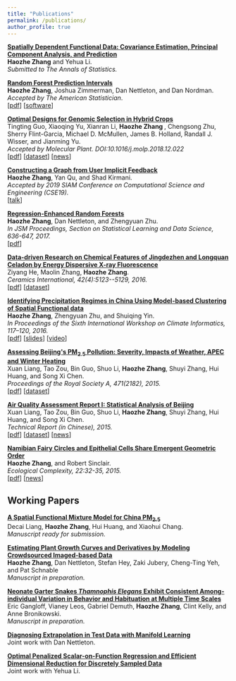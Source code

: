 ```yaml
---
title: "Publications"
permalink: /publications/
author_profile: true
---
```

<b> [Spatially Dependent Functional Data: Covariance Estimation, Principal Component Analysis, and Prediction](https://today.uci.edu/event/spatially_dependent_functional_data_covariance_estimation_principal_component_analysis_and_kriging#.XCkCHM9KjdQ)</b> <br>
<b> Haozhe Zhang</b> and Yehua Li. <br> 
<i> Submitted to The Annals of Statistics.</i>

<b>[Random Forest Prediction Intervals](https://www.tandfonline.com/toc/utas20/current)</b> <br>
<b>Haozhe Zhang</b>, Joshua Zimmerman, Dan Nettleton, and Dan Nordman.<br> 
 <i> Accepted by The American Statistician</i>. 
 <br>
\[[pdf](http://haozhestat.github.io/files/manuscript_RFIntervals_FinalVersion.pdf)\]
\[[software](https://github.com/haozhestat/rfinterval)\]

<b>[Optimal Designs for Genomic Selection in Hybrid Crops](https://www.sciencedirect.com/science/article/pii/S1674205219300024)</b> <br>
Tingting Guo, Xiaoqing Yu, Xianran Li, <b> Haozhe Zhang </b>, Chengsong Zhu, Sherry Flint-Garcia, Michael D. McMullen, James B. Holland, Randall J. Wisser, and Jianming Yu. <br>
 <i> Accepted by Molecular Plant. DOI:10.1016/j.molp.2018.12.022 </i>
<br>
\[[pdf](https://www.sciencedirect.com/science/article/pii/S1674205219300024)\]
\[[dataset](https://www.sciencedirect.com/science/article/pii/S1674205219300024#app2)\]
\[[news](https://www.news.iastate.edu/news/2019/02/08/datamininggenomics)\]

<b>[ Constructing a Graph from User Implicit Feedback](http://meetings.siam.org/sess/dsp_programsess.cfm?SESSIONCODE=66151)</b> <br>
 <b>Haozhe Zhang</b>, Yan Qu, and Shad Kirmani. <i> <br>
Accepted by 2019 SIAM Conference on Computational Science and Engineering (CSE19). </i>
<br>
\[[talk](http://meetings.siam.org/sess/dsp_talk.cfm?p=96916)\]

<b>[Regression-Enhanced Random Forests](http://haozhestat.github.io/files/manuscript_HAOZHE_ZHANG.pdf)</b><br>
<b>Haozhe Zhang</b>, Dan Nettleton, and Zhengyuan Zhu. <i> <br>
 In JSM Proceedings, Section on Statistical Learning and Data Science, 636-647, 2017.</i>
 <br>
 \[[pdf](http://haozhestat.github.io/files/manuscript_HAOZHE_ZHANG.pdf)\]

<b>[Data-driven Research on Chemical Features of Jingdezhen and Longquan Celadon by Energy Dispersive X-ray Fluorescence](https://www.sciencedirect.com/science/article/pii/S0272884215023135)</b><br>
Ziyang He, Maolin Zhang, <b>Haozhe Zhang</b>. <br> <i>Ceramics International, 42(4):5123--5129, 2016.</i> 
<br>
\[[pdf](https://www.sciencedirect.com/science/article/pii/S0272884215023135)\]
\[[dataset](http://haozhestat.github.io/files/Ceramics-Data.zip)\]

<b>[Identifying Precipitation Regimes in China Using Model-based Clustering of Spatial Functional data](http://haozhestat.github.io/files/CI2016_Proceeding_Paper.pdf)</b><br>
<b>Haozhe Zhang</b>, Zhengyuan Zhu, and Shuiqing Yin. <i> <br>
In Proceedings of the Sixth International Workshop on Climate Informatics, 117–120, 2016.</i>
<br>
\[[pdf](https://opensky.ucar.edu/islandora/object/technotes:543)\]
\[[slides](https://www2.cisl.ucar.edu/sites/default/files/CI_Slides_Zhang_Haozhe.pdf)\]
\[[video](https://www.youtube.com/watch?v=aYRBfoA15V8)\]

<b>[Assessing Beijing's PM$_{2.5}$ Pollution: Severity, Impacts of Weather, APEC and Winter Heating](http://rspa.royalsocietypublishing.org/content/471/2182/20150257)</b><br>
Xuan Liang, Tao Zou, Bin Guo, Shuo Li, <b>Haozhe Zhang</b>, Shuyi Zhang, Hui Huang, and Song Xi Chen. <i> <br>
Proceedings of the Royal Society A, 471(2182), 2015.</i> 
<br>
\[[pdf](http://rspa.royalsocietypublishing.org/content/471/2182/20150257)\]
\[[dataset](https://archive.ics.uci.edu/ml/datasets/Beijing+PM2.5+Data)\]

<b>[Air Quality Assessment Report I: Statistical Analysis of Beijing](http://songxichen.gsm.pku.edu.cn/Uploads/Files/Report/Air%20Quality%20Assessment%20Report_I_201503.pdf)</b><br>
Xuan Liang, Tao Zou, Bin Guo, Shuo Li, <b>Haozhe Zhang</b>, Shuyi Zhang, Hui Huang, and Song Xi Chen. <i> <br>
Technical Report (in Chinese), 2015.</i> 
<br>
\[[pdf](http://haozhestat.github.io/files/AirQualityAssessment_201503.pdf)\]
\[[dataset](http://songxichen.gsm.pku.edu.cn/index.php/Publication/view/id/9)\]
\[[news](http://news.sina.com.cn/zl/zatan/2015-11-12/11214914.shtml)\]

<b>[Namibian Fairy Circles and Epithelial Cells Share Emergent Geometric Order](https://www.sciencedirect.com/science/article/pii/S1476945X15000069)</b>
<br>
<b>Haozhe Zhang</b>, and Robert Sinclair. <br> <i>Ecological Complexity, 22:32-35, 2015.</i>
<br>
\[[pdf](https://www.sciencedirect.com/science/article/pii/S1476945X15000069)\]
\[[news](https://www.sciencedaily.com/releases/2015/04/150407084848.htm)\]



## Working Papers

<b>[A Spatial Functional Mixture Model for China PM$_{2.5}$]()</b><br>
Decai Liang, <b>Haozhe Zhang</b>, Hui Huang, and Xiaohui Chang.
<br>
<i> Manuscript ready for submission.</i>

<b>[Estimating Plant Growth Curves and Derivatives by Modeling Crowdsourced Imaged-based Data](https://www.genomes2fields.org/)</b><br>
<b>Haozhe Zhang</b>, Dan Nettleton, Stefan Hey, Zaki Jubery, Cheng-Ting Yeh, and Pat Schnable
<br>
<i> Manuscript in preparation.</i>

<b>[Neonate Garter Snakes <i> Thamnophis Elegans </i> Exhibit Consistent Among-individual Variation in Behavior and Habituation at Multiple Time Scales](http://lezardsdemontagne.blogspot.com/)</b><br>
Eric Gangloff, Vianey Leos, Gabriel Demuth, <b>Haozhe Zhang</b>, Clint Kelly, and Anne Bronikowski.
<br>
<i> Manuscript in preparation.</i>

<b>[Diagnosing Extrapolation in Test Data with Manifold Learning]()</b><br>
Joint work with Dan Nettleton.

<b>[Optimal Penalized Scalar-on-Function Regression and Efficient Dimensional Reduction for Discretely Sampled Data]()</b><br>
Joint work with Yehua Li.

